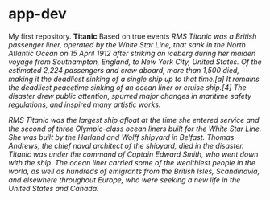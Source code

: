 # app-dev
My first repository.
**Titanic**
Based on true events
*RMS Titanic was a British passenger liner, operated by the White Star Line, that sank in the North Atlantic Ocean on 15 April 1912 after striking an iceberg during her maiden voyage from Southampton, England, to New York City, United States. Of the estimated 2,224 passengers and crew aboard, more than 1,500 died, making it the deadliest sinking of a single ship up to that time.[a] It remains the deadliest peacetime sinking of an ocean liner or cruise ship.[4] The disaster drew public attention, spurred major changes in maritime safety regulations, and inspired many artistic works.*

*RMS Titanic was the largest ship afloat at the time she entered service and the second of three Olympic-class ocean liners built for the White Star Line. She was built by the Harland and Wolff shipyard in Belfast. Thomas Andrews, the chief naval architect of the shipyard, died in the disaster. Titanic was under the command of Captain Edward Smith, who went down with the ship. The ocean liner carried some of the wealthiest people in the world, as well as hundreds of emigrants from the British Isles, Scandinavia, and elsewhere throughout Europe, who were seeking a new life in the United States and Canada.*

